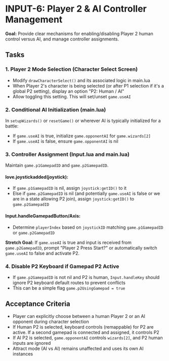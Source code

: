 # INPUT-6: Player 2 & AI Controller Management

**Goal:** Provide clear mechanisms for enabling/disabling Player 2 human control versus AI, and manage controller assignments.

## Tasks

### 1. Player 2 Mode Selection (Character Select Screen)
- Modify `drawCharacterSelect()` and its associated logic in main.lua
- When Player 2's character is being selected (or after P1 selection if it's a global P2 setting), display an option "P2: Human / AI"
- Allow toggling this setting. This will set/unset `game.useAI`

### 2. Conditional AI Initialization (main.lua)
In `setupWizards()` or `resetGame()` or wherever AI is typically initialized for a battle:
- If `game.useAI` is true, initialize `game.opponentAI` for `game.wizards[2]`
- If `game.useAI` is false, ensure `game.opponentAI` is nil

### 3. Controller Assignment (Input.lua and main.lua)
Maintain `game.p1GamepadID` and `game.p2GamepadID`.

#### love.joystickadded(joystick):
- If `game.p1GamepadID` is nil, assign `joystick:getID()` to it
- Else if `game.p2GamepadID` is nil (and potentially `game.useAI` is false or we are in a state allowing P2 join), assign `joystick:getID()` to `game.p2GamepadID`

#### Input.handleGamepadButton/Axis: 
- Determine `playerIndex` based on `joystickID` matching `game.p1GamepadID` or `game.p2GamepadID`

**Stretch Goal:** If `game.useAI` is true and input is received from `game.p2GamepadID`, prompt "Player 2 Press Start?" or automatically switch `game.useAI` to false and activate P2.

### 4. Disable P2 Keyboard if Gamepad P2 Active
- If `game.p2GamepadID` is not nil and P2 is human, `Input.handleKey` should ignore P2 keyboard default routes to prevent conflicts
- This can be a simple flag `game.p2UsingGamepad = true`

## Acceptance Criteria
- Player can explicitly choose between a human Player 2 or an AI opponent during character selection
- If Human P2 is selected, keyboard controls (remappable) for P2 are active. If a second gamepad is connected and assigned, it controls P2
- If AI P2 is selected, `game.opponentAI` controls `wizards[2]`, and P2 human inputs are ignored
- Attract mode (AI vs AI) remains unaffected and uses its own AI instances